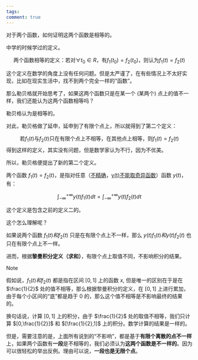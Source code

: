 ```yaml
---
tags: 
comment: true
---
```

对于两个函数，如何证明这两个函数是相等的。

中学的时候学过的定义。

$$
\text{两个函数相等的定义：若对}\forall t_{0} \in R \text{，有}f_{1}(t_{0}) = f_{2}(t_{0})\text{，则认为}f_{1}(t) = f_{2}(t)
$$

这个定义在数学的角度上没有任何问题。但是太严谨了，在有些情况上不太好实现，比如在现实生活中，找不到两个完全一样的“函数”。

那么勒贝格就开始思考了，如果这两个函数只是在某一个 (某两个) 点上的值不一样，我们还能认为这两个函数相等吗？

勒贝格认为是相等的。

对此，勒贝格做了延申，延申到了有限个点上，所以就得到了第二个定义：

$$
\text{若}f_{1}(t)\text{与}f_{2}(t)\text{只在有限个点上不相等，在其他点上相等，则}f_{1}(t)=f_{2}(t)
$$
得到这样的定义，其实没有问题，但是数学家认为不行，因为不优美。

所以，勒贝格便提出了新的第二个定义。

两个函数 $f_1{(t)} = f_2(t)$，是指对任意（<u>不精确</u>，<u>y(t)不能取奇异函数</u>）函数 $y(t)$，有：

$$
\int_{-\infty}^{+\infty}y(t)f_1(t)dt = \int_{-\infty}^{+\infty}y(t)f_2(t)dt
$$

这个定义是包含之前的定义二的。

这个怎么理解呢？

如果说两个函数 $f_1(t)和f_2(t)$ 只是在有限个点上不一样，那么 $y(t)f_1(t)和y(t)f_2(t)$ 也只在有限个点上不一样。

进而，根据**黎曼积分定义（求和）**，有限个点上取值不同，不影响积分的结果。

> [!note]
>
> 假如说，$f_1(t)和f_2(t)$ 都是指在区间 $[0,1]$ 上的函数 $x$, 但是唯一的区别在于是在 $\frac{1}{2}$ 处的值不相等，那么根据黎曼积分的定义，在 $[0,1]$ 上进行累加，由于每个小区间的“底”都是趋于 0 的，那么这个值不相等是不影响最终的结果的。
>
> 换句话说，计算 $[0,1]$ 上的积分，由于 $\frac{1}{2}$ 处的取值不相等，我们只计算 $[0,\frac{1}{2}]$ 和 $[\frac{1}{2},1]$ 上的积分。数学计算的结果是一样的。

但是，需要注意的是，上面所有说到的“不影响”，都是基于**有限个离散的点不一样**上，如果两个函数有**一段**是不相等的，我们必须认为**这两个函数是不一样的**。因为可以很轻松的举出反例。理由可以说，**一段也是无限个点**。

